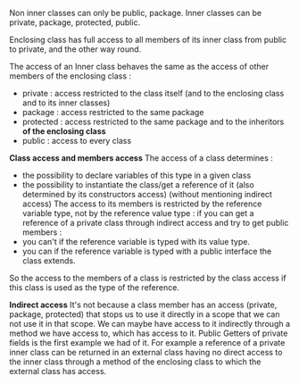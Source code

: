 Non inner classes can only be public, package.
Inner classes can be private, package, protected, public. 

Enclosing class has full access to all members of its inner class from public to private, and the other way round.

The access of an Inner class behaves the same as the access of other members of the enclosing class :
- private : access restricted to the class itself (and to the enclosing class and to its inner classes)
- package :  access restricted to the same package
- protected : access restricted to the same package and to the inheritors **of the enclosing class**
- public : access to every class

**Class access and members access**
The access of a class determines :
- the possibility to declare variables of this type in a given class
- the possibility to instantiate the class/get a reference of it (also determined by its constructors access) (without mentioning indirect access)
The access to its members is restricted by the reference variable type, not by the reference value type : if you can get a reference of a private class through indirect access and try to get public members :
- you can't if the reference variable is typed with its value type.
- you can if the reference variable is typed with a public interface the class extends.

So the access to the members of a class is restricted by the class access if this class is used as the type of the reference.

**Indirect access**
It's not because a class member has an access (private, package, protected) that stops us to use it directly in a scope that we can not use it in that scope.
We can maybe have access to it indirectly through a method we have access to, which has access to it.
Public Getters of private fields is the first example we had of it.
For example a reference of a private inner class can be returned in an external class having no direct access to the inner class
through a method of the enclosing class to which the external class has access.
